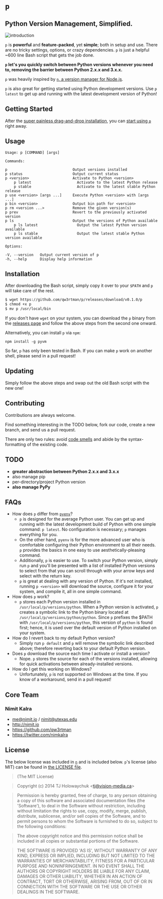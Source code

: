 # `p`
## Python Version Management, Simplified.

![introduction](https://cloud.githubusercontent.com/assets/1139621/7488032/37f37308-f389-11e4-8995-89f7cba5ad8b.gif)

`p` is **powerful** and **feature-packed**, yet **simple**; both in setup and use. There are no tricky settings, options, or crazy dependencies. `p` is just a helpful ~600 line Bash script that gets the job done.

**`p` let's you quickly switch between Python versions whenever you need to, removing the barrier between Python 2.x.x and 3.x.x.**

`p` was heavily inspired by [`n`, a version manager for Node.js](https://github.com/tj/n).

`p` is also great for getting started using Python development versions. Use `p latest` to get up and running with the latest development version of Python!

## Getting Started
After the [super painless drag-and-drop installation](#installation), you can [start using `p`](#usage) right away.

## Usage
```
Usage: p [COMMAND] [args]

Commands:

p                              Output versions installed
p status                       Output current status
p <version>                    Activate to Python <version>
	p latest                     Activate to the latest Python release
	p stable                     Activate to the latest stable Python release
p use <version> [args ...]     Execute Python <version> with [args ...]
p bin <version>                Output bin path for <version>
p rm <version ...>             Remove the given version(s)
p prev                         Revert to the previously activated version
p ls                           Output the versions of Python available
	p ls latest                  Output the latest Python version available
	p ls stable                  Output the latest stable Python version available

Options:

-V, --version   Output current version of p
-h, --help      Display help information
```

## Installation
After downloading the Bash script, simply copy it over to your `$PATH` and `p` will take care of the rest.
```sh
$ wget https://github.com/qw3rtman/p/releases/download/v0.1.0/p
$ chmod +x p
$ mv p /usr/local/bin
```

If you don't have `wget` on your system, you can download the `p` binary from the [releases page](https://github.com/qw3rtman/p/releases) and follow the above steps from the second one onward.

Alternatively, you can install `p` via `npm`:

```shell
npm install -g pyvm
```

So far, `p` has only been tested in Bash. If you can make `p` work on another shell, please send in a pull request!

## Updating
Simply follow the above steps and swap out the old Bash script with the new one!

## Contributing
Contributions are always welcome.

Find something interesting in the TODO below, fork our code, create a new branch, and send us a pull request.

There are only two rules: avoid [code smells](http://blog.codinghorror.com/code-smells/) and abide by the syntax-formatting of the existing code.

## TODO
* **greater abstraction between Python 2.x.x and 3.x.x**
* also manage pip
* per-directory/project Python version
* **also manage PyPy**

## FAQs
* How does `p` differ from [`pyenv`](https://github.com/yyuu/pyenv)?
  * `p` is designed for the average Python user. You can get up and running with the latest development build of Python with one simple command: `p latest`. No configuration is necessary; `p` manages everything for you.
  * On the other hand, `pyenv` is for the more advanced user who is comfortable configuring their Python environment to all their needs. `p` provides the basics in one easy to use aesthetically-pleasing command.
  * Additionally, `p` is easier to use. To switch your Python version, simply run `p` and you'll be presented with a list of installed Python versions to select from that you can scroll through with your arrow keys and select with the return key.
  * `p` is great at dealing with any version of Python. If it's not installed, running `p <version>` will download the source, configure it for your system, and compile it, all in one simple command.
* How does `p` work?
  * `p` stores each Python version installed in `/usr/local/p/versions/python`. When a Python version is activated, `p` creates a symbolic link to the Python binary located at `/usr/local/p/versions/python/python`. Since `p` prefixes the $PATH with `/usr/local/p/versions/python`, this version of `python` is found first; hence, it is used over the default version of Python installed on your system.
* How do I revert back to my default Python version?
  * Simply run `p default` and `p` will remove the symbolic link described above; therefore reverting back to your default Python version.
* Does `p` download the source each time I activate or install a version?
  * Nope. `p` stores the source for each of the versions installed, allowing for quick activations between already-installed versions.
* How do I get this working on Windows?
  * Unfortunately, `p` is not supported on Windows at the time. If you know of a workaround, send in a pull request!

## Core Team
### Nimit Kalra
* <me@nimit.io> / <nimit@utexas.edu>
* <http://nimit.io>
* <https://github.com/qw3rtman>
* <https://twitter.com/nimkalra>

## License

The below license was included in [`n`](https://github.com/tj/n) and is included below. `p`'s license (also MIT) can be found in [the LICENSE file](https://github.com/qw3rtman/p/blob/master/LICENSE).

> (The MIT License)

> Copyright (c) 2014 TJ Holowaychuk &lt;tj@vision-media.ca&gt;

> Permission is hereby granted, free of charge, to any person obtaining
a copy of this software and associated documentation files (the
'Software'), to deal in the Software without restriction, including
without limitation the rights to use, copy, modify, merge, publish,
distribute, sublicense, and/or sell copies of the Software, and to
permit persons to whom the Software is furnished to do so, subject to
the following conditions:

> The above copyright notice and this permission notice shall be
included in all copies or substantial portions of the Software.

> THE SOFTWARE IS PROVIDED 'AS IS', WITHOUT WARRANTY OF ANY KIND,
EXPRESS OR IMPLIED, INCLUDING BUT NOT LIMITED TO THE WARRANTIES OF
MERCHANTABILITY, FITNESS FOR A PARTICULAR PURPOSE AND NONINFRINGEMENT.
IN NO EVENT SHALL THE AUTHORS OR COPYRIGHT HOLDERS BE LIABLE FOR ANY
CLAIM, DAMAGES OR OTHER LIABILITY, WHETHER IN AN ACTION OF CONTRACT,
TORT OR OTHERWISE, ARISING FROM, OUT OF OR IN CONNECTION WITH THE
SOFTWARE OR THE USE OR OTHER DEALINGS IN THE SOFTWARE.
